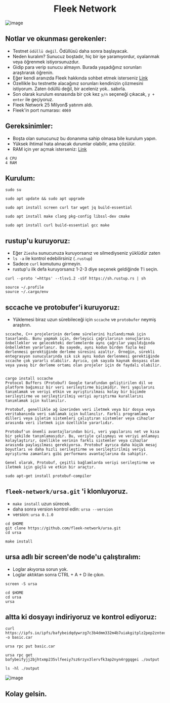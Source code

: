## <h1 align="center">Fleek Network</h1>
![image](https://user-images.githubusercontent.com/101149671/209468276-05345f01-8643-4a57-8109-77d24ba8f622.png)


## Notlar ve okunması gerekenler:
 
* Testnet `ödüllü değil`. Ödüllüsü daha sonra başlayacak.
* Neden kuralım? Sunucuz boştadır, hiç bir işe yaramıyordur, oyalanmak veya öğrenmek istiyorsunuzdur.
* Gidip para verip sunucu almayın. Burada yaşadığınız sorunları araştırarak öğrenin.
* Eğer kendi aranızda Fleek hakkında sohbet etmek isterseniz [Link](https://t.me/FleekNetworkTurkish)
* Özellikle bu testnette alacağınız sorunları kendinizin çözmesini istiyorum. Zaten ödüllü değil, bir aceleniz yok.. sabırla.
* Son olarak kurulum esnasında bir çok kez `y/n` seçeneği çıkacak, `y + enter` ile geçiyoruz.
* Fleek Network 25 Milyon$ yatırım aldı.
* Fleek'in port numarası: `4069`

## Gereksinimler:

* Boşta olan sunucunuz bu donanıma sahip olmasa bile kurulum yapın.
* Yüksek ihtimal hata alınacak durumlar olabilir, ama çözülür.
* RAM için yer açmak isterseniz: [Link](https://github.com/ruesandora/teritori-testnet)
```
4 CPU 
4 RAM
```

## Kurulum:
```
sudo su
```
```
sudo apt update && sudo apt upgrade
```
```
sudo apt install screen curl tar wget jq build-essential
```
```
sudo apt install make clang pkg-config libssl-dev cmake
```
```
sudo apt install curl build-essential gcc make
```

## rustup'u kuruyoruz:

* Eğer `Ziesha` sunucunuza kuruyorsanız ve silmediyseniz yüklüdür zaten
* `ls -a` ile kontrol edebilirsiniz (`.rustup`)
* Sadece `curl` komutunu girmeyin.
* rustup'u ilk defa kuruyorsanız 1-2-3 diye seçenek geldiğinde 1'i seçin.
```
curl --proto '=https' --tlsv1.2 -sSf https://sh.rustup.rs | sh
```
```
source ~/.profile
source ~/.cargo/env
```

## sccache ve protobufer'i kuruyoruz:

* Yüklemesi biraz uzun sürebileceği için `sccache` ve `protobufer` neymiş araştırın.

```
sccache, C++ projelerinin derleme sürelerini hızlandırmak için tasarlandı. Bunu yapmak için, derleyici çağrılarının sonuçlarını önbellekler ve gelecekteki derlemelerde aynı çağrılar yapıldığında önbellekten yararlanır. Bu sayede, aynı kodun birden fazla kez derlenmesi gerektiğinde derleme süresini azaltır. Örneğin, sürekli entegrasyon sunucularında sık sık aynı kodun derlenmesi gerektiğinde sccache çok yararlı olabilir. Ayrıca, çok sayıda kaynak dosyası olan veya yavaş bir derleme ortamı olan projeler için de faydalı olabilir.


cargo install sccache
Protocol Buffers (Protobuf) Google tarafından geliştirilen dil ve platform bağımsız bir veri serileştirme biçimidir. Veri yapılarını tanımlamak ve veriyi etkin ve ayrıştırılması kolay bir biçimde serileştirme ve serileştirilmiş veriyi ayrıştırma kurallarını tanımlamak için kullanılır.

Protobuf, genellikle ağ üzerinden veri iletmek veya bir dosya veya veritabanında veri saklamak için kullanılır. Farklı programlama dilleri veya işletim sistemleri çalıştıran sistemler veya cihazlar arasında veri iletmek için özellikle yararlıdır.

Protobuf'un önemli avantajlarından biri, veri yapılarını net ve kısa bir şekilde tanımlamasıdır. Bu, veriyle çalışmayı ve veriyi anlamayı kolaylaştırır, özellikle verinin farklı sistemler veya cihazlar arasında paylaşılması gerekiyorsa. Protobuf ayrıca daha küçük mesaj boyutları ve daha hızlı serileştirme ve serileştirilmiş veriyi ayrıştırma zamanları gibi performans avantajlarına da sahiptir.

Genel olarak, Protobuf, çeşitli bağlamlarda veriyi serileştirme ve iletmek için güçlü ve etkin bir araçtır.
```
```
sudo apt-get install protobuf-compiler
```

## `fleek-network/ursa.git` 'i klonluyoruz.

* `make install` uzun sürecek.
* daha sonra version kontrol edin: `ursa --version`
* version: `ursa 0.1.0`

```
cd $HOME 
git clone https://github.com/fleek-network/ursa.git
cd ursa
```
```
make install
```
## ursa adlı bir screen'de node'u çalıştıralım:

* Loglar akıyorsa sorun yok.
* Loglar aktıktan sonra CTRL + A + D ile çıkın.

```
screen -S ursa
```
```
cd $HOME
cd ursa 
ursa
```

## altta ki dosyayı indiriyoruz ve kontrol ediyoruz:

```
curl https://ipfs.io/ipfs/bafybeidqdywrzg7c3b4dmm332m4b7uiakgitplz2pep2zntederxpj3odi -o basic.car
```
```
ursa rpc put basic.car
```
```
ursa rpc get bafybeifyjj2bjhtxmp235vlfeeiy7sz6rzyx3lervfk3ap2nyn4rggqgei ./output
```
```
ls -hl ./output
```

![image](https://user-images.githubusercontent.com/101149671/209468216-0aa9927c-c28f-4f0d-9423-2cde745a4f63.png)

## Kolay gelsin.
